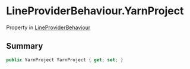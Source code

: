 # LineProviderBehaviour.YarnProject

Property in [LineProviderBehaviour](/api/csharp/yarn.unity.lineproviderbehaviour.md)

## Summary



```csharp
public YarnProject YarnProject { get; set; }
```

